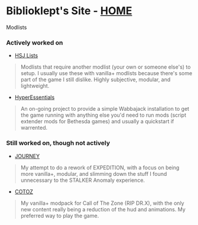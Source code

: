 # Biblioklept's Site - [HOME](https://biblioklept.github.io/)
Modlists

### Actively worked on

- [HSJ Lists](./hsj)
> Modlists that require another modlist (your own or someone else's) to setup. I usually use these with vanilla+ modlists because there's some part of the game I still dislike. Highly subjective, modular, and lightweight.
- [HyperEssentials](./hyperessentials)
> An on-going project to provide a simple Wabbajack installation to get the game running with anything else you'd need to run mods (script extender mods for Bethesda games) and usually a quickstart if warrented. 

### Still worked on, though not actively

- [JOURNEY](./journey)
> My attempt to do a rework of EXPEDITION, with a focus on being more vanilla+, modular, and slimming down the stuff I found unnecessary to the STALKER Anomaly experience.
- [COTOZ](./cotoz)
> My vanilla+ modpack for Call of The Zone (RIP DR.X), with the only new content really being a reduction of the hud and animations. My preferred way to play the game.
